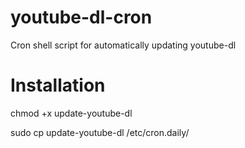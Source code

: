 # youtube-dl-cron
Cron shell script for automatically updating youtube-dl

# Installation
chmod +x update-youtube-dl

sudo cp update-youtube-dl /etc/cron.daily/
